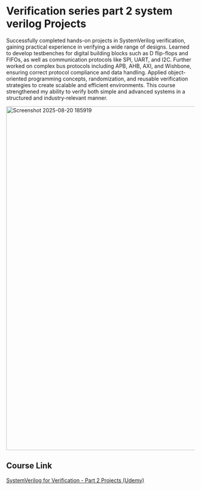 #  Verification series part 2 system verilog Projects 

Successfully completed hands-on projects in SystemVerilog verification, gaining practical experience in verifying a wide range of designs. Learned to develop testbenches for digital building blocks such as D flip-flops and FIFOs, as well as communication protocols like SPI, UART, and I2C. Further worked  on complex bus protocols including APB, AHB, AXI, and Wishbone, ensuring correct protocol compliance and data handling. Applied object-oriented programming concepts, randomization, and reusable verification strategies to create scalable and efficient environments. This course strengthened my ability to verify both simple and advanced systems in a structured and industry-relevant manner.

<img width="1890" height="916" alt="Screenshot 2025-08-20 185919" src="https://github.com/user-attachments/assets/a5f35091-de74-4f78-afbb-df3e3261aff6" />


## Course Link
[SystemVerilog for Verification - Part 2 Projects (Udemy)](https://www.udemy.com/course/systemverilog-for-verification-part-2-projects/)
